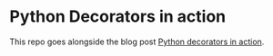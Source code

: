 # Python Decorators in action

This repo goes alongside the blog post [Python decorators in action](https://blog.dennisokeeffe.com/blog/2022-01-16-python-decorators-in-action).
